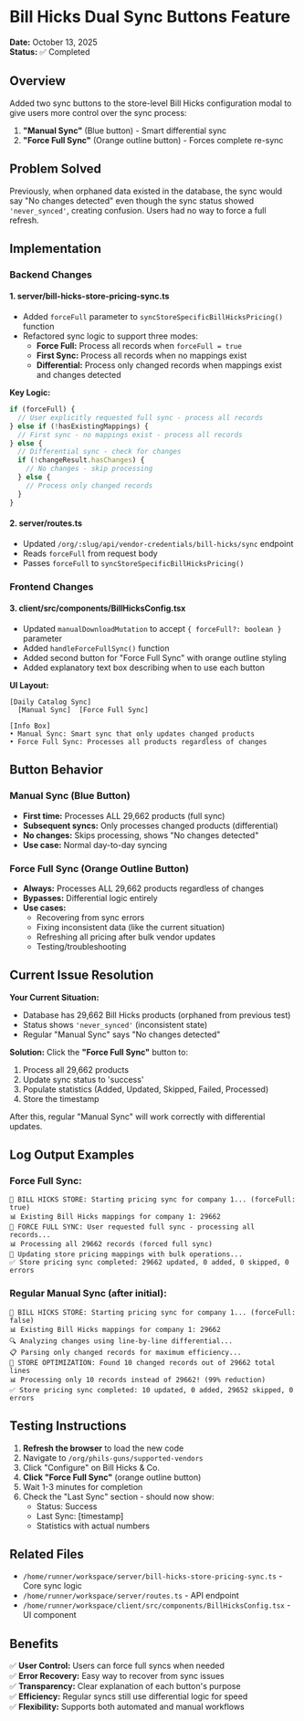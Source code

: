 # Bill Hicks Dual Sync Buttons Feature

**Date:** October 13, 2025  
**Status:** ✅ Completed

## Overview
Added two sync buttons to the store-level Bill Hicks configuration modal to give users more control over the sync process:

1. **"Manual Sync"** (Blue button) - Smart differential sync
2. **"Force Full Sync"** (Orange outline button) - Forces complete re-sync

## Problem Solved
Previously, when orphaned data existed in the database, the sync would say "No changes detected" even though the sync status showed `'never_synced'`, creating confusion. Users had no way to force a full refresh.

## Implementation

### Backend Changes

#### 1. **server/bill-hicks-store-pricing-sync.ts**
- Added `forceFull` parameter to `syncStoreSpecificBillHicksPricing()` function
- Refactored sync logic to support three modes:
  - **Force Full:** Process all records when `forceFull = true`
  - **First Sync:** Process all records when no mappings exist
  - **Differential:** Process only changed records when mappings exist and changes detected

**Key Logic:**
```typescript
if (forceFull) {
  // User explicitly requested full sync - process all records
} else if (!hasExistingMappings) {
  // First sync - no mappings exist - process all records
} else {
  // Differential sync - check for changes
  if (!changeResult.hasChanges) {
    // No changes - skip processing
  } else {
    // Process only changed records
  }
}
```

#### 2. **server/routes.ts**
- Updated `/org/:slug/api/vendor-credentials/bill-hicks/sync` endpoint
- Reads `forceFull` from request body
- Passes `forceFull` to `syncStoreSpecificBillHicksPricing()`

### Frontend Changes

#### 3. **client/src/components/BillHicksConfig.tsx**
- Updated `manualDownloadMutation` to accept `{ forceFull?: boolean }` parameter
- Added `handleForceFullSync()` function
- Added second button for "Force Full Sync" with orange outline styling
- Added explanatory text box describing when to use each button

**UI Layout:**
```
[Daily Catalog Sync]
  [Manual Sync]  [Force Full Sync]

[Info Box]
• Manual Sync: Smart sync that only updates changed products
• Force Full Sync: Processes all products regardless of changes
```

## Button Behavior

### **Manual Sync** (Blue Button)
- **First time:** Processes ALL 29,662 products (full sync)
- **Subsequent syncs:** Only processes changed products (differential)
- **No changes:** Skips processing, shows "No changes detected"
- **Use case:** Normal day-to-day syncing

### **Force Full Sync** (Orange Outline Button)  
- **Always:** Processes ALL 29,662 products regardless of changes
- **Bypasses:** Differential logic entirely
- **Use cases:**
  - Recovering from sync errors
  - Fixing inconsistent data (like the current situation)
  - Refreshing all pricing after bulk vendor updates
  - Testing/troubleshooting

## Current Issue Resolution

**Your Current Situation:**
- Database has 29,662 Bill Hicks products (orphaned from previous test)
- Status shows `'never_synced'` (inconsistent state)
- Regular "Manual Sync" says "No changes detected"

**Solution:**
Click the **"Force Full Sync"** button to:
1. Process all 29,662 products
2. Update sync status to 'success'
3. Populate statistics (Added, Updated, Skipped, Failed, Processed)
4. Store the timestamp

After this, regular "Manual Sync" will work correctly with differential updates.

## Log Output Examples

### Force Full Sync:
```
🔄 BILL HICKS STORE: Starting pricing sync for company 1... (forceFull: true)
📊 Existing Bill Hicks mappings for company 1: 29662
🔄 FORCE FULL SYNC: User requested full sync - processing all records...
📊 Processing all 29662 records (forced full sync)
🔄 Updating store pricing mappings with bulk operations...
✅ Store pricing sync completed: 29662 updated, 0 added, 0 skipped, 0 errors
```

### Regular Manual Sync (after initial):
```
🔄 BILL HICKS STORE: Starting pricing sync for company 1... (forceFull: false)
📊 Existing Bill Hicks mappings for company 1: 29662
🔍 Analyzing changes using line-by-line differential...
📋 Parsing only changed records for maximum efficiency...
🎯 STORE OPTIMIZATION: Found 10 changed records out of 29662 total lines
📊 Processing only 10 records instead of 29662! (99% reduction)
✅ Store pricing sync completed: 10 updated, 0 added, 29652 skipped, 0 errors
```

## Testing Instructions

1. **Refresh the browser** to load the new code
2. Navigate to `/org/phils-guns/supported-vendors`
3. Click "Configure" on Bill Hicks & Co.
4. **Click "Force Full Sync"** (orange outline button)
5. Wait 1-3 minutes for completion
6. Check the "Last Sync" section - should now show:
   - Status: Success
   - Last Sync: [timestamp]
   - Statistics with actual numbers

## Related Files

- `/home/runner/workspace/server/bill-hicks-store-pricing-sync.ts` - Core sync logic
- `/home/runner/workspace/server/routes.ts` - API endpoint
- `/home/runner/workspace/client/src/components/BillHicksConfig.tsx` - UI component

## Benefits

✅ **User Control:** Users can force full syncs when needed  
✅ **Error Recovery:** Easy way to recover from sync issues  
✅ **Transparency:** Clear explanation of each button's purpose  
✅ **Efficiency:** Regular syncs still use differential logic for speed  
✅ **Flexibility:** Supports both automated and manual workflows











